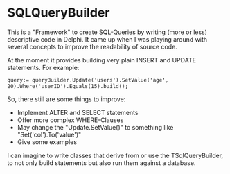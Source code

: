 # SQLQueryBuilder

This is a "Framework" to create SQL-Queries by writing (more or less) descriptive code in Delphi. 
It came up when I was playing around with several concepts to improve the readability of source code.

At the moment it provides building very plain INSERT and UPDATE statements. For example:

```delphi
query:= queryBuilder.Update('users').SetValue('age', 20).Where('userID').Equals(15).build();
```

So, there still are some things to improve:
* Implement ALTER and SELECT statements
* Offer more complex WHERE-Clauses
* May change the "Update.SetValue()" to something like "Set('col').To('value')"
* Give some examples


I can imagine to write classes that derive from or use the TSqlQueryBuilder, to not only build statements
but also run them against a database.